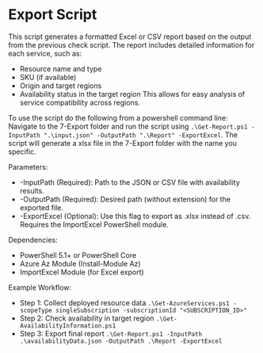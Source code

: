 # Export Script

This script generates a formatted Excel or CSV report based on the output from the previous check script. The report includes detailed information for each service, such as:

- Resource name and type
- SKU (if available)
- Origin and target regions
- Availability status in the target region
This allows for easy analysis of service compatibility across regions.

To use the script do the following from a powershell command line:
Navigate to the 7-Export folder and run the script using `.\Get-Report.ps1 -InputPath ".\input.json" -OutputPath ".\Report" -ExportExcel`. The script will generate a xlsx file in the 7-Export folder with the name you specific.

Parameters:

- -InputPath (Required): Path to the JSON or CSV file with availability results.
- -OutputPath (Required): Desired path (without extension) for the exported file.
- -ExportExcel (Optional): Use this flag to export as .xlsx instead of .csv. Requires the ImportExcel PowerShell module.

Dependencies:

- PowerShell 5.1+ or PowerShell Core
- Azure Az Module (Install-Module Az)
- ImportExcel Module (for Excel export)

Example Workflow:

- Step 1: Collect deployed resource data
`.\Get-AzureServices.ps1 -scopeType singleSubscription -subscriptionId "<SUBSCRIPTION_ID>"`
- Step 2: Check availability in target region
`.\Get-AvailabilityInformation.ps1`
- Step 3: Export final report
`.\Get-Report.ps1 -InputPath .\availabilityData.json -OutputPath .\Report -ExportExcel`
